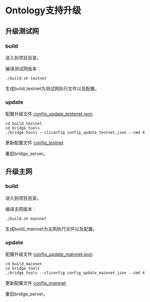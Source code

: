 # Ontology支持升级

## 升级测试网

### build

进入到项目目录。

编译测试网版本：
```
./build.sh testnet
```

生成build_testnet为测试网执行文件以及配置。

### update

配置升级文件 [config_update_testenet.json](https://github.com/polynetwork/poly-bridge/blob/master/bridge_tools/conf/config_update_testnet.json)

```
cd build_testnet
cd bridge_tools
./bridge_tools --cliconfig config_update_testnet.json --cmd 4
```

更新配置文件 [config_testnet](https://github.com/polynetwork/poly-bridge/blob/master/conf/config_testnet.json)

重启bridge_server。

## 升级主网

### build

进入到项目目录。

编译主网版本：
```
./build.sh mainnet
```

生成build_mainnet为主网执行文件以及配置。

### update

配置升级文件 [config_update_mainnet.json](https://github.com/polynetwork/poly-bridge/blob/master/bridge_tools/conf/config_update_mainnet.json)

```
cd build_mainnet
cd bridge_tools
./bridge_tools --cliconfig config_update_mainnet.json --cmd 4
```

更新配置文件 [config_mainnet](https://github.com/polynetwork/poly-bridge/blob/master/conf/config_mainnet.json)

重启bridge_server。
